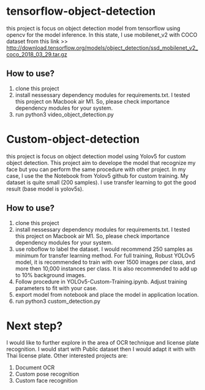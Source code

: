 # tensorflow-object-detection

this project is focus on object detection model from tensorflow using opencv for the model inference. 
In this state, I use mobilenet_v2 with COCO dataset from this link >> http://download.tensorflow.org/models/object_detection/ssd_mobilenet_v2_coco_2018_03_29.tar.gz

## How to use?
1. clone this project
2. install nessessary dependency modules for requirements.txt. I tested this project on Macbook air M1. So, please check importance dependency modules for your system.  
3. run python3 video_object_detection.py


# Custom-object-detection
this project is focus on object detection model using Yolov5 for custom object detection. This project aim to develope the model that recognize my face but you can perform the same procedure with other project. In my case, I use the the Notebook from Yolov5 github for custom training. My dataset is quite small (200 samples). I use transfer learning to got the good result (base model is yolov5s).

## How to use?
1. clone this project
2. install nessessary dependency modules for requirements.txt. I tested this project on Macbook air M1. So, please check importance dependency modules for your system.  
3. use roboflow to label the dataset. I would recommend 250 samples as minimum for transfer learning method. For full training, Robust YOLOv5 model, it is recommended to train with over 1500 images per class, and more then 10,000 instances per class. It is also recommended to add up to 10% background images.
4. Follow procedure in YOLOv5-Custom-Training.ipynb. Adjust training parameters to fit with your case.
5. export model from notebook and place the model in application location.
6. run python3 custom_detection.py


# Next step?
I would like to further explore in the area of OCR technique and license plate recognition. I would start with Public dataset then I would adapt it with with Thai license plate. Other interested projects are:

1. Document OCR
2.  Custom pose recognition
3.  Custom face recognition
